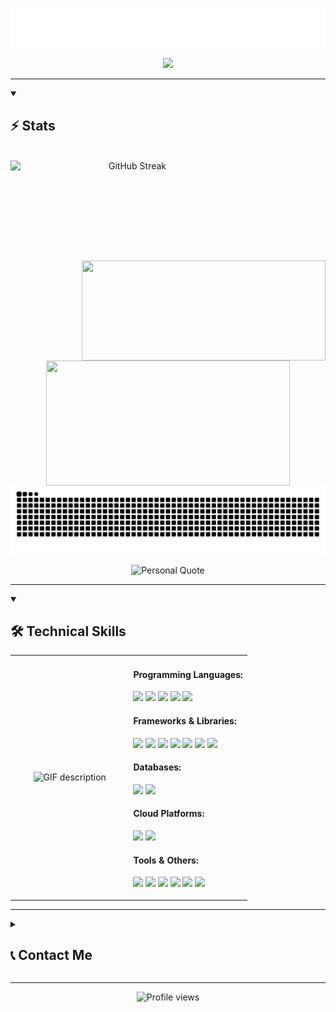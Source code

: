 <p align="center">
  <img src="https://github.com/Madushansuriyabandara/Madushansuriyabandara/blob/main/images/name.svg" alt="Madushan Suriyabandara" />
</p>

<p align="center">
  <img src="https://readme-typing-svg.demolab.com/?lines=Final-year%20CSE%20undergrad%2C%20University%20of%20Moratuwa&font=Fira%20Code&center=true&width=740&height=45&color=3828ca&vCenter=true&pause=1000&size=22" />
</p>


<hr>
<details open>

  <summary>

<h2 align="left">⚡ Stats</h2>

</summary>

<br>


<div align=center>
<a href="https://git.io/streak-stats">
  <img width=390 height=160 align="left" src="https://github-readme-streak-stats-eight.vercel.app/?user=Madushansuriyabandara&theme=react&hide_border=true" alt="GitHub Streak" />
</a>
    <a href="https://github.com/Madushansuriyabandara/github-readme-stats" title="Go to Source">
      <img align="right" width=390 height=160 src="https://github-readme-stats.vercel.app/api?username=Madushansuriyabandara&show_icons=true&theme=react&border_color=3828ca&hide_border=true" />
    </a>
  </div>

  <br><br><br><br><br><br><br><br>
  <div align=center>
    <a href="https://github.com/Madushansuriyabandara/github-readme-stats">
      <img width=390 height=200 align="center" src="https://github-readme-stats.vercel.app/api/top-langs/?username=Madushansuriyabandara&hide=c%23,powershell,Mathematica,Ruby,Objective-C,Objective-C%2b%2b,Cuda&title_color=3828ca&text_color=ffffff&icon_color=ff004c&bg_color=20232a&langs_count=8&layout=compact&border_color=3828ca&hide_border=true&size_weight=0.5&count_weight=0.5" />
    </a>
  </div>
</h2>
<div align="center">
	<img src="https://github.com/Madushansuriyabandara/Madushansuriyabandara/blob/output/github-snake-dark.svg" />
</div>
<picture>
  <source media="(prefers-color-scheme: dark)" srcset="https://raw.githubusercontent.com/Madushansuriyabandara/Madushansuriyabandara/output/github-contribution-grid-snake-dark.svg">
  <source media="(prefers-color-scheme: light)" srcset="https://raw.githubusercontent.com/Madushansuriyabandara/Madushansuriyabandara/output/github-contribution-grid-snake-dark.svg">
</picture>







</details>

</hr>
<p align="center">
  <img src="https://quotes-github-readme.vercel.app/api?type=horizontal&theme=merko&border=true&quote=Let%20your%20contributions%20reflect%20your%20commitment%20&author=Madushan,%20North%20Star%20Version" alt="Personal Quote">
</p>

<hr>
<details open>
  <summary><h2>🛠️ Technical Skills</h2></summary>

  <table>
    <tr>
      <!-- Left Column: GIF -->
      <td width="50%" align="center">
        <picture>
          <source media="(prefers-color-scheme: dark)" 
                  srcset="https://github.com/Madushansuriyabandara/Madushansuriyabandara/blob/main/images/20250906_094642_edit1-ezgif.com-crop.gif">
          <img alt="GIF description" 
               src="https://github.com/Madushansuriyabandara/Madushansuriyabandara/blob/main/images/20250906_094642_edit1-ezgif.com-crop.gif" 
               width="700">
        </picture>
      </td>

  <!-- Right Column: Skills -->
  <td width="50%" valign="top">

<h4>Programming Languages:</h4>
<p align="left">
  <a href="#"><img src="https://readme-components.vercel.app/api?component=logo&fill=black&logo=python&svgfill=3670A0" height="50"></a>
  <a href="#"><img src="https://readme-components.vercel.app/api?component=logo&fill=black&logo=cplusplus&svgfill=00599C&logotext=C%2B%2B" height="50"></a>
  <a href="#"><img src="https://readme-components.vercel.app/api?component=logo&fill=black&logo=java&svgfill=ED8B00" height="50"></a>
  <a href="#"><img src="https://readme-components.vercel.app/api?component=logo&fill=black&logo=dart&svgfill=0175C2" height="50"></a>
  <a href="#"><img src="https://readme-components.vercel.app/api?component=logo&fill=black&logo=javascript&svgfill=F7DF1E" height="50"></a>
</p>

<h4>Frameworks & Libraries:</h4>
<p align="left">
  <a href="#"><img src="https://readme-components.vercel.app/api?component=logo&fill=black&logo=flutter&svgfill=02569B" height="50"></a>
  <a href="#"><img src="https://readme-components.vercel.app/api?component=logo&fill=black&logo=django&svgfill=092E20" height="50"></a>
  <a href="#"><img src="https://readme-components.vercel.app/api?component=logo&fill=black&logo=react&svgfill=61DAFB" height="50"></a>
  <a href="#"><img src="https://readme-components.vercel.app/api?component=logo&fill=black&logo=angular&svgfill=DD0031" height="50"></a>
  <a href="#"><img src="https://readme-components.vercel.app/api?component=logo&fill=black&logo=dot-net&svgfill=512BD4" height="50"></a>
  <a href="#"><img src="https://readme-components.vercel.app/api?component=logo&fill=black&logo=node.js&svgfill=43853D" height="50"></a>
  <a href="#"><img src="https://readme-components-eta.vercel.app//api?component=logo&&fill=black&logo=langchain&svgfill=1C3C3B" height="50"></a>
</p>

<h4>Databases:</h4>
<p align="left">
  <a href="#"><img src="https://readme-components.vercel.app/api?component=logo&fill=black&logo=mysql&svgfill=005C84" height="50"></a>
  <a href="#"><img src="https://readme-components.vercel.app/api?component=logo&fill=black&logo=postgresql&svgfill=316192" height="50"></a>
</p>

<h4>Cloud Platforms:</h4>
<p align="left">
  <a href="#"><img src="https://readme-components.vercel.app/api?component=logo&fill=black&logo=microsoftazure&svgfill=0078D4" height="50"></a>
  <a href="#"><img src="https://readme-components.vercel.app/api?component=logo&fill=black&logo=amazonaws&svgfill=FF9900" height="50"></a>
</p>

<h4>Tools & Others:</h4>
<p align="left">
  <a href="#"><img src="https://readme-components.vercel.app/api?component=logo&fill=black&logo=node-red&svgfill=8F0000" height="50"></a>
  <a href="#"><img src="https://readme-components.vercel.app/api?component=logo&fill=black&logo=visualstudiocode&svgfill=007ACC" height="50"></a>
  <a href="#"><img src="https://readme-components.vercel.app/api?component=logo&fill=black&logo=github" height="50"></a>
  <a href="#"><img src="https://readme-components.vercel.app/api?component=logo&fill=black&logo=postman&svgfill=FF6C37" height="50"></a>
  <a href="#"><img src="https://readme-components.vercel.app/api?component=logo&fill=black&logo=docker&svgfill=009DDB" height="50"></a>
  <a href="#"><img src="https://readme-components.vercel.app/api?component=logo&fill=black&logo=firebase&svgfill=009DDB" height="50"></a>
</p>

  </td>
</tr>
  </table>

</details>

<hr>


<details close>
  <summary><h2>📞 Contact Me</h2></summary>

<a href="mailto:madushansuriyabandara@gmail.com">
      <img src="https://img.shields.io/badge/EMAIL-D14836?logoColor=white&font=Fira%20Code&font-size=13" alt="EMAIL" width="110" height="30">
    </a>
    <br>
    <a href="https://www.linkedin.com/in/madushan-suriyabandara-75b322243/">
      <img src="https://img.shields.io/badge/LINKEDIN-0077B5?logoColor=white&font=Fira%20Code&font-size=14" alt="LINKEDIN" width="110" height="30">
    </a>

</details>


</hr>

<hr>


<p align="center">
  <img 
    src="https://komarev.com/ghpvc/?username=Madushansuriyabandara&color=8A2BE2&style=for-the-badge" 
    alt="Profile views" 
    width="220"
  />
</p>


